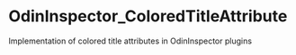 # OdinInspector_ColoredTitleAttribute
Implementation of colored title attributes in OdinInspector plugins
